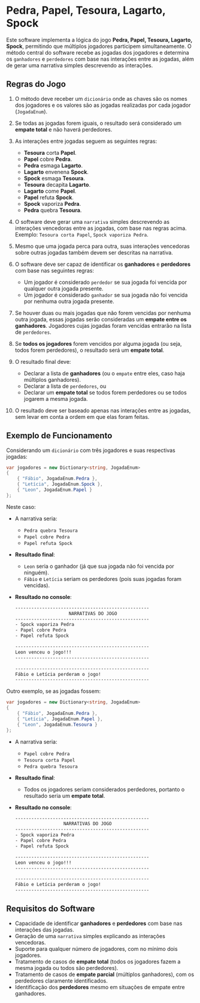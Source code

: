 # Pedra, Papel, Tesoura, Lagarto, Spock

Este software implementa a lógica do jogo **Pedra, Papel, Tesoura, Lagarto, Spock**, permitindo que múltiplos jogadores participem simultaneamente. O método central do software recebe as jogadas dos jogadores e determina os `ganhadores` e `perdedores` com base nas interações entre as jogadas, além de gerar uma narrativa simples descrevendo as interações.

## Regras do Jogo

1. O método deve receber um `dicionário` onde as chaves são os nomes dos jogadores e os valores são as jogadas realizadas por cada jogador (`JogadaEnum`).

2. Se todas as jogadas forem iguais, o resultado será considerado um **empate total** e não haverá perdedores.

3. As interações entre jogadas seguem as seguintes regras:
   - **Tesoura** corta **Papel**.
   - **Papel** cobre **Pedra**.
   - **Pedra** esmaga **Lagarto**.
   - **Lagarto** envenena **Spock**.
   - **Spock** esmaga **Tesoura**.
   - **Tesoura** decapita **Lagarto**.
   - **Lagarto** come **Papel**.
   - **Papel** refuta **Spock**.
   - **Spock** vaporiza **Pedra**.
   - **Pedra** quebra **Tesoura**.

4. O software deve gerar uma `narrativa` simples descrevendo as interações vencedoras entre as jogadas, com base nas regras acima. Exemplo: `Tesoura corta Papel`, `Spock vaporiza Pedra`.

5. Mesmo que uma jogada perca para outra, suas interações vencedoras sobre outras jogadas também devem ser descritas na narrativa.

6. O software deve ser capaz de identificar os **ganhadores** e **perdedores** com base nas seguintes regras:
   - Um jogador é considerado `perdedor` se sua jogada foi vencida por qualquer outra jogada presente.
   - Um jogador é considerado `ganhador` se sua jogada não foi vencida por nenhuma outra jogada presente.

7. Se houver duas ou mais jogadas que não forem vencidas por nenhuma outra jogada, essas jogadas serão consideradas um **empate entre os ganhadores**. Jogadores cujas jogadas foram vencidas entrarão na lista de `perdedores`.

8. Se **todos os jogadores** forem vencidos por alguma jogada (ou seja, todos forem perdedores), o resultado será um **empate total**.

9. O resultado final deve:
   - Declarar a lista de **ganhadores** (ou o `empate` entre eles, caso haja múltiplos ganhadores).
   - Declarar a lista de `perdedores`, ou
   - Declarar um **empate total** se todos forem perdedores ou se todos jogarem a mesma jogada.

10. O resultado deve ser baseado apenas nas interações entre as jogadas, sem levar em conta a ordem em que elas foram feitas.

## Exemplo de Funcionamento

Considerando um `dicionário` com três jogadores e suas respectivas jogadas:

```csharp
var jogadores = new Dictionary<string, JogadaEnum>
{
    { "Fábio", JogadaEnum.Pedra },
    { "Letícia", JogadaEnum.Spock },
    { "Leon", JogadaEnum.Papel }
};
```

Neste caso:
- A narrativa seria:
  - `Pedra quebra Tesoura`
  - `Papel cobre Pedra`
  - `Papel refuta Spock`

- **Resultado final**:
  - `Leon` seria o ganhador (já que sua jogada não foi vencida por ninguém).
  - `Fábio` e `Letícia` seriam os perdedores (pois suas jogadas foram vencidas).

- **Resultado no console**:
    ```bash
    --------------------------------------------------
                        NARRATIVAS DO JOGO
    --------------------------------------------------
    - Spock vaporiza Pedra
    - Papel cobre Pedra
    - Papel refuta Spock

    --------------------------------------------------
    Leon venceu o jogo!!!
    --------------------------------------------------

    --------------------------------------------------
    Fábio e Letícia perderam o jogo!
    --------------------------------------------------
    ```
Outro exemplo, se as jogadas fossem:

```csharp
var jogadores = new Dictionary<string, JogadaEnum>
{
    { "Fábio", JogadaEnum.Pedra },
    { "Letícia", JogadaEnum.Papel },
    { "Leon", JogadaEnum.Tesoura }
};
```

- A narrativa seria:
  - `Papel cobre Pedra`
  - `Tesoura corta Papel`
  - `Pedra quebra Tesoura`

- **Resultado final**:
  - Todos os jogadores seriam considerados perdedores, portanto o resultado seria um **empate total**.

- **Resultado no console**:
    ```bash
    --------------------------------------------------
                      NARRATIVAS DO JOGO
    --------------------------------------------------
    - Spock vaporiza Pedra
    - Papel cobre Pedra
    - Papel refuta Spock

    --------------------------------------------------
    Leon venceu o jogo!!!
    --------------------------------------------------

    --------------------------------------------------
    Fábio e Letícia perderam o jogo!
    --------------------------------------------------
    ```

## Requisitos do Software

- Capacidade de identificar **ganhadores** e **perdedores** com base nas interações das jogadas.
- Geração de uma `narrativa` simples explicando as interações vencedoras.
- Suporte para qualquer número de jogadores, com no mínimo dois jogadores.
- Tratamento de casos de **empate total** (todos os jogadores fazem a mesma jogada ou todos são perdedores).
- Tratamento de casos de **empate parcial** (múltiplos ganhadores), com os perdedores claramente identificados.
- Identificação dos **perdedores** mesmo em situações de empate entre ganhadores.